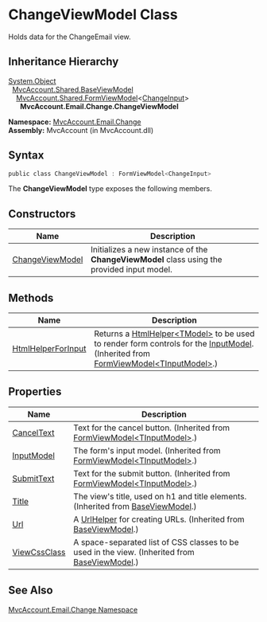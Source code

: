 ChangeViewModel Class
=====================
Holds data for the ChangeEmail view.


Inheritance Hierarchy
---------------------
[System.Object][1]  
  [MvcAccount.Shared.BaseViewModel][2]  
    [MvcAccount.Shared.FormViewModel][3]&lt;[ChangeInput][4]>  
      **MvcAccount.Email.Change.ChangeViewModel**  

**Namespace:** [MvcAccount.Email.Change][5]  
**Assembly:** MvcAccount (in MvcAccount.dll)

Syntax
------

```csharp
public class ChangeViewModel : FormViewModel<ChangeInput>
```

The **ChangeViewModel** type exposes the following members.


Constructors
------------

Name                 | Description                                                                                 
-------------------- | ------------------------------------------------------------------------------------------- 
[ChangeViewModel][6] | Initializes a new instance of the **ChangeViewModel** class using the provided input model. 


Methods
-------

Name                    | Description                                                                                                                                           
----------------------- | ----------------------------------------------------------------------------------------------------------------------------------------------------- 
[HtmlHelperForInput][7] | Returns a [HtmlHelper&lt;TModel>][8] to be used to render form controls for the [InputModel][9]. (Inherited from [FormViewModel&lt;TInputModel>][3].) 


Properties
----------

Name               | Description                                                                                        
------------------ | -------------------------------------------------------------------------------------------------- 
[CancelText][10]   | Text for the cancel button. (Inherited from [FormViewModel&lt;TInputModel>][3].)                   
[InputModel][9]    | The form's input model. (Inherited from [FormViewModel&lt;TInputModel>][3].)                       
[SubmitText][11]   | Text for the submit button. (Inherited from [FormViewModel&lt;TInputModel>][3].)                   
[Title][12]        | The view's title, used on h1 and title elements. (Inherited from [BaseViewModel][2].)              
[Url][13]          | A [UrlHelper][14] for creating URLs. (Inherited from [BaseViewModel][2].)                          
[ViewCssClass][15] | A space-separated list of CSS classes to be used in the view. (Inherited from [BaseViewModel][2].) 


See Also
--------
[MvcAccount.Email.Change Namespace][5]  

[1]: http://msdn.microsoft.com/en-us/library/e5kfa45b
[2]: ../../MvcAccount.Shared/BaseViewModel/README.md
[3]: ../../MvcAccount.Shared/FormViewModel_1/README.md
[4]: ../ChangeInput/README.md
[5]: ../README.md
[6]: _ctor.md
[7]: ../../MvcAccount.Shared/FormViewModel_1/HtmlHelperForInput.md
[8]: http://msdn.microsoft.com/en-us/library/dd492619
[9]: ../../MvcAccount.Shared/FormViewModel_1/InputModel.md
[10]: ../../MvcAccount.Shared/FormViewModel_1/CancelText.md
[11]: ../../MvcAccount.Shared/FormViewModel_1/SubmitText.md
[12]: ../../MvcAccount.Shared/BaseViewModel/Title.md
[13]: ../../MvcAccount.Shared/BaseViewModel/Url.md
[14]: http://msdn.microsoft.com/en-us/library/dd492578
[15]: ../../MvcAccount.Shared/BaseViewModel/ViewCssClass.md